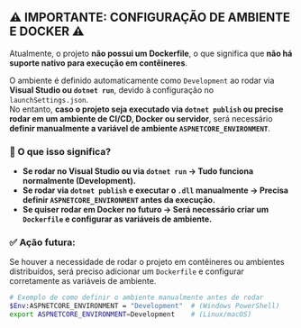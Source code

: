 ﻿## ⚠️ IMPORTANTE: CONFIGURAÇÃO DE AMBIENTE E DOCKER ⚠️  

Atualmente, o projeto **não possui um Dockerfile**, o que significa que **não há suporte nativo para execução em contêineres**.  

O ambiente é definido automaticamente como `Development` ao rodar via **Visual Studio ou `dotnet run`**, devido à configuração no `launchSettings.json`.  
No entanto, **caso o projeto seja executado via `dotnet publish` ou precise rodar em um ambiente de CI/CD, Docker ou servidor**, será necessário **definir manualmente a variável de ambiente `ASPNETCORE_ENVIRONMENT`**.

### 📌 O que isso significa?
- **Se rodar no Visual Studio ou via `dotnet run` → Tudo funciona normalmente (Development).**
- **Se rodar via `dotnet publish` e executar o `.dll` manualmente → Precisa definir `ASPNETCORE_ENVIRONMENT` antes da execução.**
- **Se quiser rodar em Docker no futuro → Será necessário criar um `Dockerfile` e configurar as variáveis de ambiente.**

### ✅ Ação futura:
Se houver a necessidade de rodar o projeto em contêineres ou ambientes distribuídos, será preciso adicionar um `Dockerfile` e configurar corretamente as variáveis de ambiente.

```bash
# Exemplo de como definir o ambiente manualmente antes de rodar
$Env:ASPNETCORE_ENVIRONMENT = "Development"  # (Windows PowerShell)
export ASPNETCORE_ENVIRONMENT=Development    # (Linux/macOS)
```
